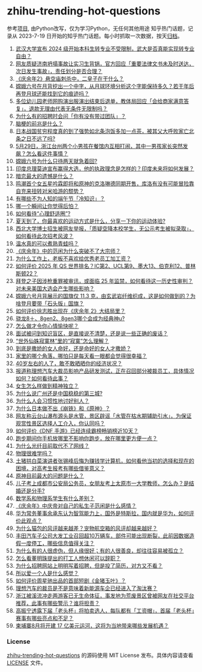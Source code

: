 # zhihu-trending-hot-questions
参考[项目](https://github.com/justjavac/zhihu-trending-hot-questions), 由Python改写，仅为学习Python，无任何其他用途
知乎热门话题，记录从 2023-7-19
日开始的知乎热门话题。每小时抓取一次数据，按天[归档](./data)。
<!-- BEGIN -->
<!-- 最后更新时间 2024-06-05 02:33:32.239971 -->
1. [武汉大学宣布 2024 级开始本科生转专业不受限制，武大是否真能实现转专业自由？](https://www.zhihu.com/question/657957381)
1. [网友质疑济南坍塌事故让实习生背锅，官方回应「重要法律文书未及时送达，次日发生事故」，责任划分是否合理？](https://www.zhihu.com/question/658037282)
1. [《庆余年2》悬空庙刺杀中，二皇子在干什么？](https://www.zhihu.com/question/657851855)
1. [嫦娥六号在月背挖出一个中字，从月球环境分析这个字能保持多久？若干年后再登月球还能找到它的痕迹吗？](https://www.zhihu.com/question/658067092)
1. [多位幼儿园老师网购演出服演出结束后退单，教体局回应「会给商家满意答复」，退款无理由代表无条件无限制吗？](https://www.zhihu.com/question/658054402)
1. [为什么有的招聘时会问「你有没有带过团队」？](https://www.zhihu.com/question/657646240)
1. [脑梗的前兆是什么？](https://www.zhihu.com/question/512115942)
1. [日本战国贫穷程度真的到了强势如北条泡饭多加一点茶，被其父大呼败家亡北条之日不远了吗?](https://www.zhihu.com/question/537811245)
1. [5月29日，浙江台州两个小男孩在餐馆内互相打闹，其中一男孩家长突然发飙？怎么看这件事情？](https://www.zhihu.com/question/657654086)
1. [嫦娥六号为什么只待两天就急着回?](https://www.zhihu.com/question/658035054)
1. [印度总理莫迪宣布赢得大选，他的执政理念是怎样的？印度未来将如何发展？](https://www.zhihu.com/question/658089451)
1. [暗恋最大的遗憾是什么？](https://www.zhihu.com/question/657774450)
1. [鸣潮首个女五星吟霖即将和原神的克洛琳德同期开售，库洛有没有可能冒险靠自充来扭转对米哈游的颓势？](https://www.zhihu.com/question/658076129)
1. [有哪些不为人知的端午节「冷知识」？](https://www.zhihu.com/question/403375686)
1. [哪一个瞬间让你觉得后怕？](https://www.zhihu.com/question/632407667)
1. [如何看待“心理舒适圈”?](https://www.zhihu.com/question/657802472)
1. [夏天到了，你最喜欢的运动方式是什么，分享一下你的运动体验?](https://www.zhihu.com/question/656716675)
1. [西北大学博士招生被网友举报，「质疑空降本校学生，无公示考生被拟录取」，如何看待此次招考风波？](https://www.zhihu.com/question/657622045)
1. [温水真的可以煮熟青蛙吗？](https://www.zhihu.com/question/655343440)
1. [《庆余年》中的范闲为什么突破不了大宗师？](https://www.zhihu.com/question/433691442)
1. [为什么工作上，老板不喜欢给优秀老员工加工资？](https://www.zhihu.com/question/653527537)
1. [如何评价 2025 年 QS 世界排名？IC第2、UCL第9、墨大13、伯克利12、普林斯顿22？](https://www.zhihu.com/question/658097771)
1. [拜登之子因涉枪重罪被审讯，或面临 25 年监禁，如何看待这一历史性审判？对未来美国大选会产生哪些影响？](https://www.zhihu.com/question/658042016)
1. [嫦娥六号月背展示的国旗仅 11.3 克，由玄武岩纤维织成，这是如何做到的？为啥登月要带「石头版」国旗？](https://www.zhihu.com/question/658066825)
1. [如何评价徐志胜出现在《庆余年 2》大结局里？](https://www.zhihu.com/question/657738181)
1. [骁龙8＋、8gen2、8gen3哪个会成为经典神u?](https://www.zhihu.com/question/652792865)
1. [怎么做才令你心情愉快呢？](https://www.zhihu.com/question/429006459)
1. [面试被问到知识盲区，是直接说不清楚，还是说一些正确的废话？](https://www.zhihu.com/question/651409290)
1. [“世外仙姝寂寞林”里的“寂寞”怎么理解？](https://www.zhihu.com/question/657971507)
1. [到底是撒娇的女人命好，还是命好的女人才撒娇？](https://www.zhihu.com/question/657315674)
1. [家里的哪个角落，哪怕只是每天看一眼都会觉得很幸福？](https://www.zhihu.com/question/653888957)
1. [40岁左右的人了，敢不敢晒晒你的经济状况？](https://www.zhihu.com/question/651309090)
1. [报道称理想汽车大裁员影响产品研发测试，正在召回部分被裁员工，具体情况如何？如何看待此事？](https://www.zhihu.com/question/658088686)
1. [女生怎么样做到精神独立？](https://www.zhihu.com/question/22395343)
1. [为什么说广州还是中国稳稳的第三城?](https://www.zhihu.com/question/271370886)
1. [为什么人会习惯性地讨好别人？](https://www.zhihu.com/question/657699925)
1. [为什么日本做不出《崩铁》和《原神》？](https://www.zhihu.com/question/652297431)
1. [网友称云台山瀑布源头是水管，景区辟谣「水管在枯水期辅助引水」，为保证观赏性景区选择人工介入，你认同吗？](https://www.zhihu.com/question/658045795)
1. [如何评价《DNF 手游》已经连续霸榜畅销榜近10天？](https://www.zhihu.com/question/657636976)
1. [跑步期间你手机放哪里不影响你跑步，放在哪里更方便一点？](https://www.zhihu.com/question/657320184)
1. [为什么光纤目前取代不了网线？](https://www.zhihu.com/question/559392305)
1. [物理很难学吗？](https://www.zhihu.com/question/657781495)
1. [土猪拱白菜演讲者张锡峰后悔为赚钱学计算机，如何看他当初的选择和现在的困境，对高考生报考有哪些借鉴意义？](https://www.zhihu.com/question/658012177)
1. [原神目前最大的问题是什么？](https://www.zhihu.com/question/655077054)
1. [儿子考上成都市公安局公务员，女朋友考上太原市一大学教师，怎么办？是结婚还是分手?](https://www.zhihu.com/question/655128362)
1. [数学系和物理系学生有什么差别？](https://www.zhihu.com/question/24127370)
1. [《庆余年》中庆帝对自己的私生子范闲是什么感情？](https://www.zhihu.com/question/657660880)
1. [华为常务董事余承东认为智驾能力上，国外是特斯拉，国内就是华为，如何评价此观点？](https://www.zhihu.com/question/657958332)
1. [为什么猫包的风评越来越差？宠物航空箱的风评却越来越好？](https://www.zhihu.com/question/656180193)
1. [丰田汽车子公司大发工业召回超10万辆车，部件可能出现断裂，此前因数据造假一度停工，哪些信息值得关注？](https://www.zhihu.com/question/657035245)
1. [为什么有的人很虚伪，但人缘很好；有的人很善良，却往往容易被孤立？](https://www.zhihu.com/question/654812009)
1. [怎么看董明珠提出的打工人想休闲可以辞职？](https://www.zhihu.com/question/657972819)
1. [为什么招聘网站上明明写着招聘，但是投了简历，对方又不看？](https://www.zhihu.com/question/655951351)
1. [所以爱一个人是什么感觉？](https://www.zhihu.com/question/621011242)
1. [如何评价周星驰出品的首部短剧《金猪玉叶》？](https://www.zhihu.com/question/657997522)
1. [理想汽车的裁员是不是意味着新能源车企已经进入了淘汰赛？](https://www.zhihu.com/question/656474589)
1. [浙江被溪流冲走两游客已无生命体征，事发地为荒废景区曾被网友在社交平台推荐，此事有哪些警示？谁将担责？](https://www.zhihu.com/question/658030953)
1. [高振宁透露下届「老头杯」将拍卖选人，每队都有「工资帽」，首届「老头杯」赛事有哪些亮点和不足？](https://www.zhihu.com/question/657977386)
1. [柬埔寨8月将开建 17 亿美元运河，这将为当地带来哪些发展机遇？](https://www.zhihu.com/question/657754520)
<!-- END -->
### License
[zhihu-trending-hot-questions](https://github.com/yaogengzhu/zhihu-trending-hot-questions)
的源码使用 MIT License 发布。具体内容请查看 [LICENSE](./LICENSE) 文件。
